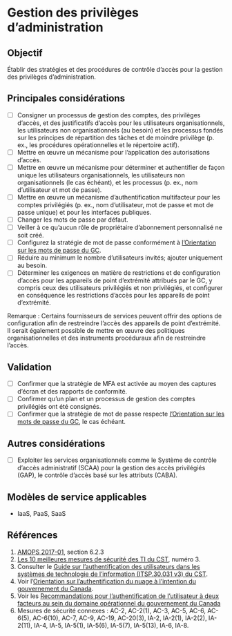 # Gestion des privilèges d’administration

## Objectif

Établir des stratégies et des procédures de contrôle d’accès pour la gestion des privilèges d’administration.

## Principales considérations

* [ ] Consigner un processus de gestion des comptes, des privilèges d’accès, et des justificatifs d’accès pour les utilisateurs organisationnels, les utilisateurs non organisationnels (au besoin) et les processus fondés sur les principes de répartition des tâches et de moindre privilège (p. ex., les procédures opérationnelles et le répertoire actif).
* [ ] Mettre en œuvre un mécanisme pour l’application des autorisations d’accès.
* [ ] Mettre en œuvre un mécanisme pour déterminer et authentifier de façon unique les utilisateurs organisationnels, les utilisateurs non organisationnels (le cas échéant), et les processus (p. ex., nom d’utilisateur et mot de passe).
* [ ] Mettre en œuvre un mécanisme d’authentification multifacteur pour les comptes privilégiés (p. ex., nom d’utilisateur, mot de passe et mot de passe unique) et pour les interfaces publiques.
* [ ] Changer les mots de passe par défaut.
* [ ] Veiller à ce qu’aucun rôle de propriétaire d’abonnement personnalisé ne soit créé.
* [ ] Configurez la stratégie de mot de passe conformément à [l’Orientation sur les mots de passe du GC](https://www.canada.ca/fr/gouvernement/systeme/gouvernement-numerique/orientation-sur-mots-passe.html).
* [ ] Réduire au minimum le nombre d’utilisateurs invités; ajouter uniquement au besoin.
* [ ] Déterminer les exigences en matière de restrictions et de configuration d’accès pour les appareils de point d’extrémité attribués par le GC, y compris ceux des utilisateurs privilégiés et non privilégiés, et configurer en conséquence les restrictions d’accès pour les appareils de point d’extrémité.

Remarque : Certains fournisseurs de services peuvent offrir des options de configuration afin de restreindre l’accès des appareils de point d’extrémité. Il serait également possible de mettre en œuvre des politiques organisationnelles et des instruments procéduraux afin de restreindre l’accès.

## Validation

* [ ] Confirmer que la stratégie de MFA est activée au moyen des captures d’écran et des rapports de conformité.
* [ ] Confirmer qu’un plan et un processus de gestion des comptes privilégiés ont été consignés.
* [ ] Confirmer que la stratégie de mot de passe respecte [l’Orientation sur les mots de passe du GC](https://www.canada.ca/fr/gouvernement/systeme/gouvernement-numerique/orientation-sur-mots-passe.html), le cas échéant.

## Autres considérations

* [ ] Exploiter les services organisationnels comme le Système de contrôle d’accès administratif (SCAA) pour la gestion des accès privilégiés (GAP), le contrôle d’accès basé sur les attributs (CABA).

## Modèles de service applicables

* IaaS, PaaS, SaaS

## Références

1. [AMOPS 2017-01](https://www.canada.ca/fr/gouvernement/systeme/gouvernement-numerique/innovations-gouvernementales-numeriques/services-informatique-nuage/orientation-utilisation-securisee-services-commerciaux-informatique-nuage-amops.html), section 6.2.3
2. [Les 10 meilleures mesures de sécurité des TI du CST](https://www.cyber.gc.ca/fr/orientation/les-10-principales-mesures-de-securite-du-cst), numéro 3.
3. Consulter le [Guide sur l’authentification des utilisateurs dans les systèmes de technologie de l’information (ITSP.30.031 v3) du CST](https://cyber.gc.ca/fr/orientation/guide-sur-lauthentification-des-utilisateurs-dans-les-systemes-de-technologie-de).
4. Voir l’[Orientation sur l’authentification du nuage à l’intention du gouvernement du Canada](https://intranet.canada.ca/wg-tg/cagc-angc-fra.asp).
5. Voir les [Recommandations pour l’authentification de l’utilisateur à deux facteurs au sein du domaine opérationnel du gouvernement du Canada](https://intranet.canada.ca/wg-tg/rtua-rafu-fra.asp)
6. Mesures de sécurité connexes : AC-2, AC-2(1), AC-3, AC-5, AC-6, AC-6(5), AC-6(10), AC-7, AC-9, AC-19, AC-20(3), IA-2, IA-2(1), IA-2(2), IA-2(11), IA-4, IA-5, IA-5(1), IA-5(6), IA-5(7), IA-5(13), IA-6, IA-8.
